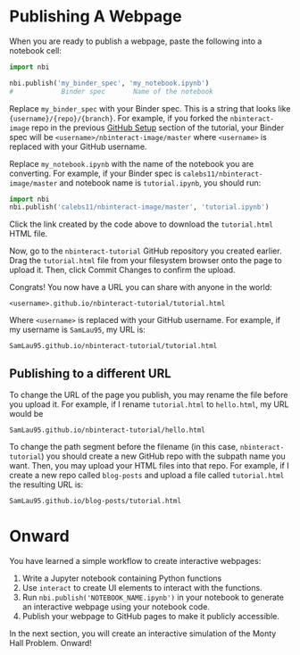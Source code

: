 # Publishing A Webpage

When you are ready to publish a webpage, paste the following into a notebook
cell:

```python
import nbi

nbi.publish('my_binder_spec', 'my_notebook.ipynb')
#            Binder spec       Name of the notebook
```

Replace `my_binder_spec` with your Binder spec. This is a string that looks
like `{username}/{repo}/{branch}`. For example, if you forked the
`nbinteract-image` repo in the previous [GitHub Setup][gh-setup] section of the
tutorial, your Binder spec will be `<username>/nbinteract-image/master` where
`<username>` is replaced with your GitHub username.

[gh-setup]: ./tutorial_github_setup.md

Replace `my_notebook.ipynb` with the name of the notebook you are converting.
For example, if your Binder spec is `calebs11/nbinteract-image/master` and
notebook name is `tutorial.ipynb`, you should run:

```python
import nbi
nbi.publish('calebs11/nbinteract-image/master', 'tutorial.ipynb')
```

Click the link created by the code above to download the `tutorial.html` HTML
file.

Now, go to the `nbinteract-tutorial` GitHub repository you created earlier.
Drag the `tutorial.html` file from your filesystem browser onto the page to
upload it. Then, click Commit Changes to confirm the upload.

Congrats! You now have a URL you can share with anyone in the world:

```
<username>.github.io/nbinteract-tutorial/tutorial.html
```

Where `<username>` is replaced with your GitHub username. For example, if my
username is `SamLau95`, my URL is:

```
SamLau95.github.io/nbinteract-tutorial/tutorial.html
```

## Publishing to a different URL

To change the URL of the page you publish, you may rename the file before you
upload it. For example, if I rename `tutorial.html` to `hello.html`, my URL
would be

```
SamLau95.github.io/nbinteract-tutorial/hello.html
```

To change the path segment before the filename (in this case,
`nbinteract-tutorial`) you should create a new GitHub repo with the subpath
name you want. Then, you may upload your HTML files into that repo. For
example, if I create a new repo called `blog-posts` and upload a
file called `tutorial.html` the resulting URL is:

```
SamLau95.github.io/blog-posts/tutorial.html
```

# Onward

You have learned a simple workflow to create interactive webpages:

1. Write a Jupyter notebook containing Python functions
2. Use `interact` to create UI elements to interact with the functions.
3. Run `nbi.publish('NOTEBOOK_NAME.ipynb')` in your notebook to generate an
   interactive webpage using your notebook code.
4. Publish your webpage to GitHub pages to make it publicly accessible.

In the next section, you will create an interactive simulation of the Monty
Hall Problem. Onward!
